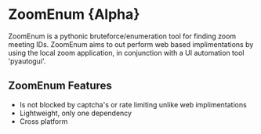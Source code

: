 # ZoomEnum {Alpha}

ZoomEnum is a pythonic bruteforce/enumeration tool for finding zoom meeting IDs.
ZoomEnum aims to out perform web based implimentations by using the local
zoom application, in conjunction with a UI automation tool 'pyautogui'.

## ZoomEnum Features

- Is not blocked by captcha's or rate limiting unlike web implimentations
- Lightweight, only one dependency 
- Cross platform 
